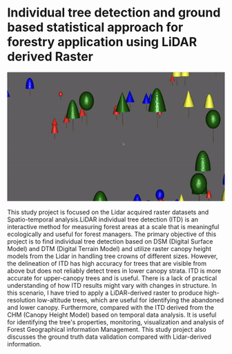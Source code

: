 Individual tree detection and ground based statistical approach for forestry application using LiDAR derived Raster
==============
![](https://github.com/Ruban-geoinfo/Analysis-of-spatio-Temporal-data-using-R-WS2018-19/blob/master/README.gif)

This study project is focused on the Lidar acquired raster datasets and Spatio-temporal analysis.LiDAR individual tree detection (ITD) is an interactive method for measuring forest areas at a scale that is meaningful ecologically and useful for forest managers. The primary objective of this project is to find individual tree detection based on DSM (Digital Surface Model) and DTM (Digital Terrain Model) and utilize raster canopy height models from the Lidar in handling tree crowns of different sizes. However, the delineation of ITD has high accuracy for trees that are visible from above but does not reliably detect trees in lower canopy strata. ITD is more accurate for upper-canopy trees and is useful. There is a lack of practical understanding of how ITD results might vary with changes in structure. In this scenario, I have tried to apply a LiDAR-derived raster to produce high-resolution low-altitude trees, which are useful for identifying the abandoned and lower canopy.
Furthermore, compared with the ITD derived from the CHM (Canopy Height Model) based on temporal data analysis. It is useful for identifying the tree's properties, monitoring, visualization and analysis of Forest Geographical information Management. This study project also discusses the ground truth data validation compared with Lidar-derived information.